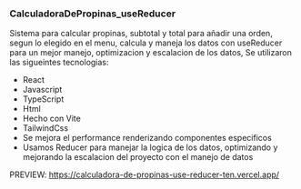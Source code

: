 ### CalculadoraDePropinas_useReducer

Sistema para calcular propinas, subtotal y total para añadir una orden, segun lo elegido en el menu, calcula y maneja los datos con useReducer para un mejor manejo, optimizacion y escalacion de los datos, Se utilizaron las sigueintes tecnologias:
  - React
  - Javascript
  - TypeScript
  - Html
  - Hecho con Vite
  - TailwindCss
  - Se mejora el performance renderizando componentes especificos
  - Usamos Reducer para manejar la logica de los datos, optimizando y mejorando la escalacion del proyecto con el manejo de datos

PREVIEW: https://calculadora-de-propinas-use-reducer-ten.vercel.app/